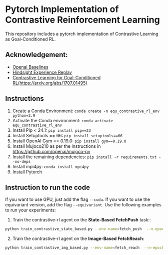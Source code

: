 # Pytorch Implementation of Contrastive Reinforcement Learning
This repository includes a pytorch implementation of Contrastive Learning as Goal-Conditioned RL. 

## Acknowledgement:
- [Openai Baselines](https://github.com/openai/baselines)
- [Hindsight Experience Replay](https://github.com/TianhongDai/hindsight-experience-replay)
- [Contrastive Learning for Goal-Conditioned RL(https://arxiv.org/abs/1707.01495)](https://github.com/google-research/google-research/tree/master/contrastive_rl)

## Instructions
1. Create a Conda Environment: ``` conda create -n equ_contrastive_rl_env python=3.9 ```
2. Activate the Conda environment: ``` conda activate equ_contrastive_rl_env ```
3. Install Pip < 24.1: ``` pip install pip==23 ```
4. Install Setuptools == 66: ``` pip install setuptools==66 ```
5. Install OpenAI Gym == 0.19.0: ``` pip install gym==0.19.0 ```
6. Install Mujoco210 as per the instructions in https://github.com/openai/mujoco-py
7. Install the remaining dependencies: ``` pip install -r requirements.txt --no-deps ```
8. Install mpi4py: ``` conda install mpi4py ```
9. Install Pytorch




## Instruction to run the code
If you want to use GPU, just add the flag `--cuda`. If you want to use the equivariant version, add the flag `--equivariant`. Use the following examples to run your experiments:
1. Train the contrastive-rl agent on the **State-Based FetchPush** task::
```bash
python train_contrastive_state_based.py --env-name=fetch_push  --n-epochs=200 --cuda --seed=0
```
2. Train the contrastive-rl agent on the **Image-Based FetchReach**:
```bash
python train_contrastive_img_based.py --env-name=fetch_reach  --n-epochs=20 --cuda --seed=0
```
